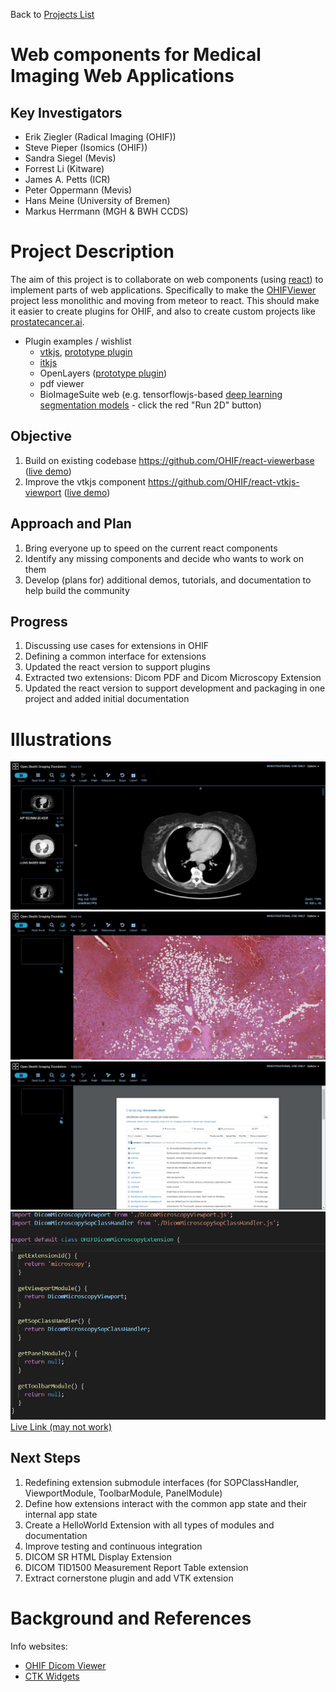 Back to [Projects List](../../README.md#ProjectsList)

# Web components for Medical Imaging Web Applications

## Key Investigators

- Erik Ziegler (Radical Imaging (OHIF))
- Steve Pieper (Isomics (OHIF))
- Sandra Siegel (Mevis)
- Forrest Li (Kitware)
- James A. Petts (ICR)
- Peter Oppermann (Mevis)
- Hans Meine (University of Bremen)
- Markus Herrmann (MGH & BWH CCDS)

# Project Description

The aim of this project is to collaborate on web components (using [react](https://reactjs.org)) to implement parts of web applications.
Specifically to make the [OHIFViewer](https://github.com/OHIF/Viewers) project less monolithic and moving from meteor to react.  This should make it easier to
create plugins for OHIF, and also to create custom projects like [prostatecancer.ai](http://prostatecancer.ai).

- Plugin examples / wishlist
  - [vtkjs](https://kitware.github.io/vtk-js/index.html), [prototype plugin](https://github.com/OHIF/VTKPlugin)
  - [itkjs](http://insightsoftwareconsortium.github.io/itk-js/)
  - OpenLayers ([prototype plugin](https://github.com/OHIF/OpenLayersPlugin))
  - pdf viewer
  - BioImageSuite web (e.g. tensorflowjs-based [deep learning segmentation models](https://bioimagesuiteweb.github.io/unstableapp/tfjsexample.html) - click the red "Run 2D" button)

## Objective
1. Build on existing codebase https://github.com/OHIF/react-viewerbase ([live demo](https://react.ohif.org))
1. Improve the vtkjs component https://github.com/OHIF/react-vtkjs-viewport ([live demo](https://react-vtkjs-viewport.netlify.com/))


## Approach and Plan

1. Bring everyone up to speed on the current react components
1. Identify any missing components and decide who wants to work on them
1. Develop (plans for) additional demos, tutorials, and documentation to help build the community

## Progress

1. Discussing use cases for extensions in OHIF
1. Defining a common interface for extensions
1. Updated the react version to support plugins
1. Extracted two extensions: Dicom PDF and Dicom Microscopy Extension
1. Updated the react version to support development and packaging in one project and added initial documentation

# Illustrations

![Current state of the React version](ohif_viewer.JPG)
![Microscopy Extension](microscopy_extension.JPG)
![PDF Extension](pdf_extension.JPG)
![Extension Definition Class](extension_definition.JPG)
[Live Link (may not work)](https://deploy-preview-344--ohif.netlify.com/)

## Next Steps

1. Redefining extension submodule interfaces (for SOPClassHandler, ViewportModule, ToolbarModule, PanelModule)
1. Define how extensions interact with the common app state and their internal app state
1. Create a HelloWorld Extension with all types of modules and documentation
1. Improve testing and continuous integration
1. DICOM SR HTML Display Extension
1. DICOM TID1500 Measurement Report Table extension 
1. Extract cornerstone plugin and add VTK extension

# Background and References

Info websites:

- [OHIF Dicom Viewer](https://docs.ohif.org/)
- [CTK Widgets](http://www.commontk.org/index.php/Documentation/ImageGallery)
